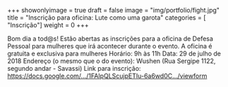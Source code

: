 +++
showonlyimage = true
draft = false
image = "img/portfolio/fight.jpg"
title = "Inscrição para oficina: Lute como uma garota"
categories = [ "Inscrição"]
weight = 0
+++

Bom dia a tod@s! Estão abertas as inscrições para a oficina de Defesa Pessoal para mulheres que irá acontecer durante o evento. A oficina é gratuita e exclusiva para mulheres
Horário: 9h às 11h
Data: 29 de julho de 2018
Endereço (o mesmo que o do evento): Wushen (Rua Sergipe 1122, segundo andar - Savassi)
Link para inscrição: https://docs.google.com/…/1FAIpQLScujpETIu-6a6wd0C…/viewform